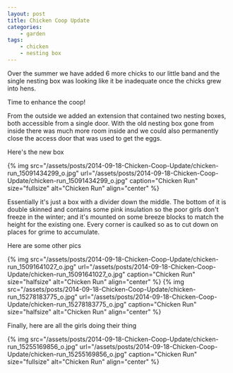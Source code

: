 ```yaml
---
layout: post
title: Chicken Coop Update
categories:
    - garden
tags:
    - chicken
    - nesting box
---
```


Over the summer we have added 6 more chicks to our little band and the single nesting box was looking like it be inadequate once the chicks grew into hens.

Time to enhance the coop!

From the outside we added an extension that contained two nesting boxes, both accessible from a single door. With the old nesting box gone from inside there was much more room inside and we could also permanently close the access door that was used to get the eggs.

Here's the new box

{% img src="/assets/posts/2014-09-18-Chicken-Coop-Update/chicken-run_15091434299_o.jpg" url="/assets/posts/2014-09-18-Chicken-Coop-Update/chicken-run_15091434299_o.jpg" caption="Chicken Run" size="fullsize" alt="Chicken Run" align="center" %}

Essentially it's just a box with a divider down the middle. The bottom of it is double skinned and contains some pink insulation so the poor girls don't freeze in the winter; and it's mounted on some breeze blocks to match the height for the existing one. Every corner is caulked so as to cut down on places for grime to accumulate.

Here are some other pics

{% img src="/assets/posts/2014-09-18-Chicken-Coop-Update/chicken-run_15091641027_o.jpg" url="/assets/posts/2014-09-18-Chicken-Coop-Update/chicken-run_15091641027_o.jpg" caption="Chicken Run" size="halfsize" alt="Chicken Run" align="center" %}
{% img src="/assets/posts/2014-09-18-Chicken-Coop-Update/chicken-run_15278183775_o.jpg" url="/assets/posts/2014-09-18-Chicken-Coop-Update/chicken-run_15278183775_o.jpg" caption="Chicken Run" size="halfsize" alt="Chicken Run" align="center" %}

Finally, here are all the girls doing their thing

{% img src="/assets/posts/2014-09-18-Chicken-Coop-Update/chicken-run_15255169856_o.jpg" url="/assets/posts/2014-09-18-Chicken-Coop-Update/chicken-run_15255169856_o.jpg" caption="Chicken Run" size="fullsize" alt="Chicken Run" align="center" %}